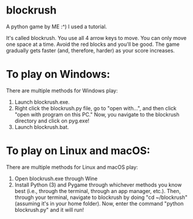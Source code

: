 # blockrush
A python game by ME :^) I used a tutorial.

It's called blockrush. You use all 4 arrow keys to move. You can only move one space at a time. Avoid the red blocks and you'll be good. The game gradually gets faster (and, therefore, harder) as your score increases.

# To play on Windows:
There are multiple methods for Windows play:
1. Launch blockrush.exe. 
2. Right click the blockrush.py file, go to "open with...", and then click "open with program on this PC." Now, you navigate to the blockrush directory and click on pyg.exe!
3. Launch blockrush.bat.
# To play on Linux and macOS:
There are multiple methods for Linux and macOS play:
1. Open blockrush.exe through Wine
2. Install Python (3) and Pygame through whichever methods you know best (i.e., through the terminal, through an app manager, etc.). Then, through your terminal, navigate to blockrush by doing "cd ~/blockrush" (assuming it's in your home folder). Now, enter the command "python blockrush.py" and it will run!

